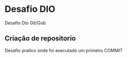 # Desafio DIO 
Desafio Dio Git/Gub

## Criação de repositorio

Desafio pratico onde foi executado um primeiro COMMIT

